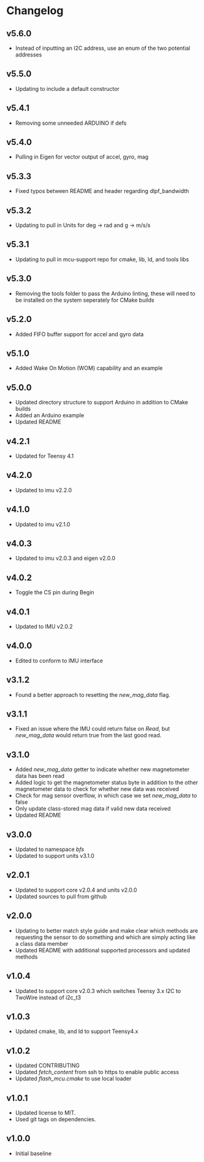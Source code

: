 # Changelog

## v5.6.0
- Instead of inputting an I2C address, use an enum of the two potential addresses

## v5.5.0
- Updating to include a default constructor

## v5.4.1
- Removing some unneeded ARDUINO if defs

## v5.4.0
- Pulling in Eigen for vector output of accel, gyro, mag

## v5.3.3
- Fixed typos between README and header regarding dlpf_bandwidth

## v5.3.2
- Updating to pull in Units for deg -> rad and g -> m/s/s

## v5.3.1
- Updating to pull in mcu-support repo for cmake, lib, ld, and tools libs

## v5.3.0
- Removing the tools folder to pass the Arduino linting, these will need to be installed on the system seperately for CMake builds

## v5.2.0
- Added FIFO buffer support for accel and gyro data

## v5.1.0
- Added Wake On Motion (WOM) capability and an example

## v5.0.0
- Updated directory structure to support Arduino in addition to CMake builds
- Added an Arduino example
- Updated README

## v4.2.1
- Updated for Teensy 4.1

## v4.2.0
- Updated to imu v2.2.0

## v4.1.0
- Updated to imu v2.1.0

## v4.0.3
- Updated to imu v2.0.3 and eigen v2.0.0

## v4.0.2
- Toggle the CS pin during Begin

## v4.0.1
- Updated to IMU v2.0.2

## v4.0.0
- Edited to conform to IMU interface

## v3.1.2
- Found a better approach to resetting the *new_mag_data* flag.

## v3.1.1
- Fixed an issue where the IMU could return false on *Read*, but *new_mag_data* would return true from the last good read.

## v3.1.0
- Added *new_mag_data* getter to indicate whether new magnetometer data has been read
- Added logic to get the magnetometer status byte in addition to the other magnetometer data to check for whether new data was received
- Check for mag sensor overflow, in which case we set *new_mag_data* to false
- Only update class-stored mag data if valid new data received
- Updated README

## v3.0.0
- Updated to namespace *bfs*
- Updated to support units v3.1.0

## v2.0.1
- Updated to support core v2.0.4 and units v2.0.0
- Updated sources to pull from github

## v2.0.0
- Updating to better match style guide and make clear which methods are requesting the sensor to do something and which are simply acting like a class data member
- Updated README with additional supported processors and updated methods

## v1.0.4
- Updated to support core v2.0.3 which switches Teensy 3.x I2C to TwoWire instead of i2c_t3

## v1.0.3
- Updated cmake, lib, and ld to support Teensy4.x

## v1.0.2
- Updated CONTRIBUTING
- Updated *fetch_content* from ssh to https to enable public access
- Updated *flash_mcu.cmake* to use local loader

## v1.0.1
- Updated license to MIT.
- Used git tags on dependencies.

## v1.0.0
- Initial baseline
